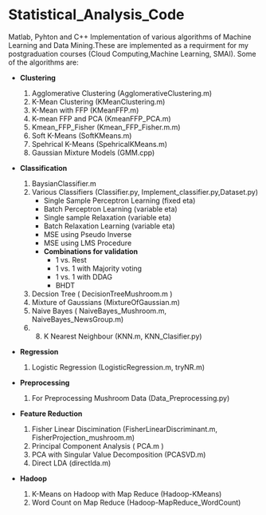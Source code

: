 # Statistical_Analysis_Code

Matlab, Pyhton and C++ Implementation of various algorithms of Machine Learning and Data Mining.These are implemented as a requirment for my postgraduation courses (Cloud Computing,Machine Learning, SMAI). Some of the algorithms are:

- **Clustering**
  1. Agglomerative Clustering (AgglomerativeClustering.m)
  2. K-Mean Clustering (KMeanClustering.m)
  3. K-Mean with FFP (KMeanFFP.m)
  4. K-mean FFP and PCA (KmeanFFP_PCA.m)
  5. Kmean_FFP_Fisher (Kmean_FFP_Fisher.m.m)
  6. Soft K-Means (SoftKMeans.m)
  7. Spehrical K-Means (SpehricalKMeans.m)
  8. Gaussian Mixture Models (GMM.cpp)
  
- **Classification**
  1. BaysianClassifier.m
  2. Various Classifiers (Classifier.py, Implement_classifier.py,Dataset.py)
      - Single Sample Perceptron Learning (fixed eta)
      - Batch Perceptron Learning (variable eta)
      - Single sample Relaxation (variable eta)
      - Batch Relaxation Learning (variable eta)
      - MSE using Pseudo Inverse
      - MSE using LMS Procedure
      - **Combinations for validation**
        - 1 vs. Rest
        - 1 vs. 1 with Majority voting
        - 1 vs. 1 with DDAG
        - BHDT  
  3. Decsion Tree ( DecisionTreeMushroom.m )
  4. Mixture of Gaussians (MixtureOfGaussian.m)
  5. Naive Bayes ( NaiveBayes_Mushroom.m, NaiveBayes_NewsGroup.m)
  6. 8. K Nearest Neighbour (KNN.m, KNN_Clasifier.py)
  
- **Regression**
  1. Logistic Regression (LogisticRegression.m, tryNR.m)

- **Preprocessing**
  1. For Preprocessing Mushroom Data (Data_Preprocessing.py)

- **Feature Reduction**
  1. Fisher Linear Discimination (FisherLinearDiscriminant.m, FisherProjection_mushroom.m)
  3. Principal Component Analysis ( PCA.m )
  4. PCA with Singular Value Decomposition (PCASVD.m)
  5. Direct LDA (directlda.m)

- **Hadoop**
  1. K-Means on Hadoop with Map Reduce (Hadoop-KMeans)
  2. Word Count on Map Reduce (Hadoop-MapReduce_WordCount)
